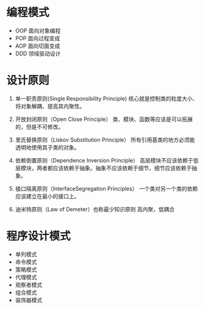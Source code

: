 # 编程模式
- OOP 面向对象编程
- POP 面向过程变成
- AOP 面向切面变成
- DDD 领域驱动设计

# 设计原则

1. 单一职责原则(Single Responsibility Principle)
   核心就是控制类的粒度大小、将对象解耦、提高其内聚性。

2. 开放封闭原则（Open Close Principle）
   类、模块、函数等应该是可以拓展的，但是不可修改。

3. 里氏替换原则（Liskov Substitution Principle）
   所有引用基类的地方必须能透明地使用其子类的对象。

4. 依赖倒置原则（Dependence Inversion Principle）
   高层模块不应该依赖于低层模块，两者都应该依赖于抽象。抽象不应该依赖于细节，细节应该依赖于抽象。

5. 接口隔离原则（InterfaceSegregation Principles）
   一个类对另一个类的依赖应该建立在最小的接口上。

6. 迪米特原则（Law of Demeter）也称最少知识原则
   高内聚，低耦合


# 程序设计模式
- 单列模式
- 命令模式
- 策略模式
- 代理模式
- 观察者模式
- 组合模式
- 装饰器模式

